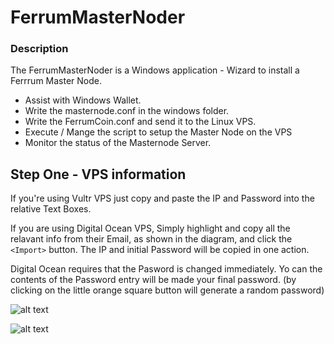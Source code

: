 # FerrumMasterNoder

###  Description

The FerrumMasterNoder is a Windows application - Wizard to install a Ferrrum Master Node.
* Assist with Windows Wallet.  
* Write the masternode.conf in the windows folder.
* Write the FerrumCoin.conf and send it to the Linux VPS.
* Execute / Mange the script to setup the Master Node on the VPS
* Monitor the status of the Masternode Server.

## Step One - VPS information

If you're using Vultr VPS just copy and paste the IP and Password into the relative Text Boxes.

If you are using Digital Ocean VPS, Simply highlight and copy all the relavant info from their Email, as shown in the diagram, and click the  `<Import>` button. The IP and initial Password will be copied in one action.  

Digital Ocean requires that the Pasword is changed immediately.  Yo can the contents of the Password entry will be made your final password.  (by clicking on the little orange square button will generate a random password)


![alt text](https://github.com/andymack-macke/FerrumMasterNoder/blob/master/FMN-2.PNG)


![alt text](https://github.com/andymack-macke/FerrumMasterNoder/blob/master/FMN-1.PNG)

